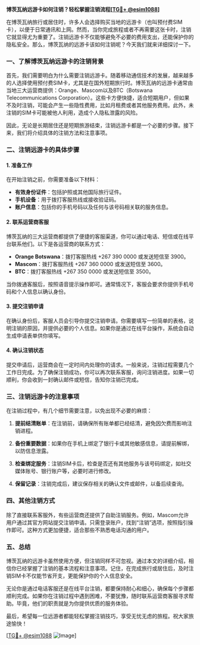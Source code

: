 **博茨瓦纳远游卡如何注销？轻松掌握注销流程[[TG💪+ @esim1088](https://t.me/s/esim1088)]**

在博茨瓦纳旅行或居住时，许多人会选择购买当地的远游卡（也叫预付费SIM卡），以便于日常通讯和上网。然而，当你完成旅程或者不再需要这张卡时，注销它就显得尤为重要了。注销远游卡不仅能够避免不必要的费用支出，还能保护你的隐私安全。那么，博茨瓦纳的远游卡该如何注销呢？今天我们就来详细探讨一下。

### 一、了解博茨瓦纳远游卡的注销背景

首先，我们需要明白为什么需要注销远游卡。随着移动通信技术的发展，越来越多的人选择使用预付费SIM卡，尤其是在国外短期旅行时。博茨瓦纳的远游卡通常由当地三大运营商提供：Orange、Mascom以及BTC（Botswana Telecommunications Corporation）。这些卡方便快捷，适合短期用户，但如果不及时注销，可能会产生一些隐性费用，比如月租费或者其他服务费用。此外，未注销的SIM卡可能被他人利用，造成个人隐私泄露的风险。

因此，无论是长期居住还是短期旅游结束，注销远游卡都是一个必要的步骤。接下来，我们将介绍具体的注销方法和注意事项。

### 二、注销远游卡的具体步骤

#### 1. 准备工作

在开始注销之前，你需要准备以下材料：

- **有效身份证件**：包括护照或其他国际旅行证件。
- **手机设备**：用于拨打客服热线或接收验证码。
- **账户信息**：包括你的手机号码以及任何与该号码相关联的服务信息。

#### 2. 联系运营商客服

博茨瓦纳的三大运营商都提供了便捷的客服渠道，你可以通过电话、短信或在线平台联系他们。以下是各运营商的联系方式：

- **Orange Botswana**：拨打客服热线 +267 390 0000 或发送短信至 3900。
- **Mascom**：拨打客服热线 +267 360 0000 或发送短信至 3600。
- **BTC**：拨打客服热线 +267 350 0000 或发送短信至 3500。

当你拨通客服后，按照语音提示操作即可。通常情况下，客服会要求你提供手机号码和个人信息以确认身份。

#### 3. 提交注销申请

在确认身份后，客服人员会引导你提交注销申请。你需要填写一份简单的表格，说明注销的原因，并提供必要的个人信息。如果你是通过在线平台操作，系统会自动生成申请表单供你填写。

#### 4. 确认注销状态

提交申请后，运营商会在一定时间内处理你的请求。一般来说，注销过程需要几个工作日完成。为了确保注销成功，你可以再次联系客服，询问注销进度。如果一切顺利，你会收到一封确认邮件或短信，告知你注销已完成。

### 三、注销远游卡的注意事项

在注销过程中，有几个细节需要注意，以免出现不必要的麻烦：

1. **提前结清账单**：在注销前，请确保所有账单都已经结清，避免因欠费而影响注销进程。
   
2. **备份重要数据**：如果你在手机上绑定了银行卡或其他敏感信息，请提前解绑，以防信息泄露。

3. **检查绑定服务**：注销SIM卡后，检查是否还有其他服务与该号码绑定，如社交媒体账号、银行账户等，必要时进行修改。

4. **保留记录**：注销完成后，建议保存相关的确认文件或邮件，以备后续查询。

### 四、其他注销方式

除了直接联系客服外，有些运营商还提供了自助注销服务。例如，Mascom允许用户通过其官方网站提交注销申请。只需登录账户，找到“注销”选项，按照指引操作即可。这种方式更加便捷，适合那些不熟悉电话沟通的用户。

### 五、总结

博茨瓦纳的远游卡虽然使用方便，但注销同样不可忽视。通过本文的详细介绍，相信你已经掌握了注销的基本流程和注意事项。记住，在完成旅行或居住后，及时注销SIM卡不仅能节省开支，更能保护你的个人信息安全。

无论你是通过电话客服还是在线平台注销，都要保持耐心和细心，确保每个步骤都顺利完成。如果你在注销过程中遇到困难，不要犹豫，随时联系运营商客服寻求帮助。毕竟，他们的职责就是为你提供优质的服务体验。

最后，希望每一位远游者都能轻松掌握注销技巧，享受无忧无虑的旅程。祝大家旅途愉快！

[[TG💪+ @esim1088](https://t.me/s/esim1088) ![Image](https://i.postimg.cc/4NQfJmqS/Snipaste-2025-05-13-00-14-12.png)]